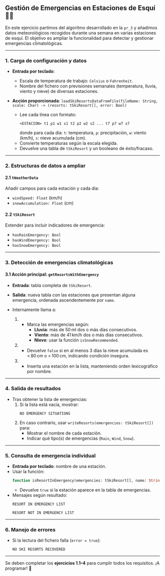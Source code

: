 ## Gestión de Emergencias en Estaciones de Esquí 🚨🎿

En este ejercicio partimos del algoritmo desarrollado en la `pr_3` y añadimos datos meteorológicos recogidos durante una semana en varias estaciones de esquí. El objetivo es ampliar la funcionalidad para detectar y gestionar emergencias climatológicas.

---

### 1. Carga de configuración y datos

- **Entrada por teclado**:

  - Escala de temperatura de trabajo: `Celsius` o `Fahrenheit`.
  - Nombre del fichero con previsiones semanales (temperatura, lluvia, viento y nieve) de diversas estaciones.

- **Acción proporcionada**: `loadSkiResortsDataFromFile(fileName: String, scale: Char) -> (resorts: tSkiResort[], error: Bool)`

  - Lee cada línea con formato:
    ```text
    <ESTACIÓN> t1 p1 w1 s1 t2 p2 w2 s2 ... t7 p7 w7 s7
    ```
    donde para cada día: `t`: temperatura, `p`: precipitación, `w`: viento (km/h), `s`: nieve acumulada (cm).
  - Convierte temperaturas según la escala elegida.
  - Devuelve una tabla de `tSkiResort` y un booleano de éxito/fracaso.

---

### 2. Estructuras de datos a ampliar

#### 2.1 `tWeatherData`

Añadir campos para cada estación y cada día:

- `windSpeed: Float` (km/h)
- `snowAccumulation: Float` (cm)

#### 2.2 `tSkiResort`

Extender para incluir indicadores de emergencia:

- `hasRainEmergency: Bool`
- `hasWindEmergency: Bool`
- `hasSnowEmergency: Bool`

---

### 3. Detección de emergencias climatológicas

#### 3.1 Acción principal: `getResortsWithEmergency`

- **Entrada**: tabla completa de `tSkiResort`.
- **Salida**: nueva tabla con las estaciones que presentan alguna emergencia, ordenada ascendentemente por `name`.
- Internamente llama a:
  
  1. 
     - Marca las emergencias según:
       - **Lluvia**: más de 50 ml dos o más días consecutivos.
       - **Viento**: más de 41 km/h dos o más días consecutivos.
       - **Nieve**: usar la función `isSnowRecommended`.
  2. 
     - Devuelve `false` si en al menos 3 días la nieve acumulada es < 80 cm o > 100 cm, indicando condición insegura.
  3. 
     - Inserta una estación en la lista, manteniendo orden lexicográfico por nombre.

---

### 4. Salida de resultados

- Tras obtener la lista de emergencias:
  1. Si la lista está vacía, mostrar:
     ```text
     NO EMERGENCY SITUATIONS
     ```
  2. En caso contrario, usar `writeResorts(emergencies: tSkiResort[])` para:
     - Mostrar el nombre de cada estación.
     - Indicar qué tipo(s) de emergencias (`Rain`, `Wind`, `Snow`).

---

### 5. Consulta de emergencia individual

- **Entrada por teclado**: nombre de una estación.
- Usar la función:
  ```pascal
  function isResortInEmergency(emergencies: tSkiResort[], name: String): Bool;
  ```
  - Devuelve `true` si la estación aparece en la tabla de emergencias.
- Mensajes según resultado:
  ```text
  RESORT IN EMERGENCY LIST
  ```
  ```text
  RESORT NOT IN EMERGENCY LIST
  ```

---

### 6. Manejo de errores

- Si la lectura del fichero falla (`error = true`):
  ```text
  NO SKI RESORTS RECOVERED
  ```

---

Se deben completar los **ejercicios 1.1–4** para cumplir todos los requisitos. ¡A programar! 🎯

